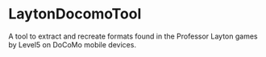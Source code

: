 # LaytonDocomoTool
A tool to extract and recreate formats found in the Professor Layton games by Level5 on DoCoMo mobile devices.
